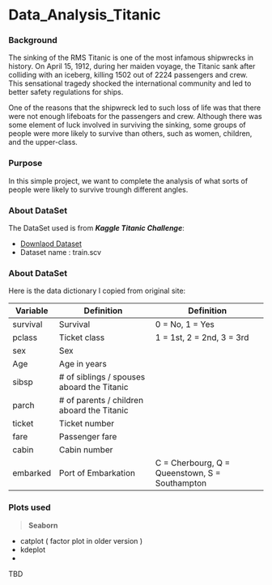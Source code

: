 # Data_Analysis_Titanic

###  Background
The sinking of the RMS Titanic is one of the most infamous shipwrecks in history. On April 15, 1912, during her maiden voyage, the Titanic sank after colliding with an iceberg, killing 1502 out of 2224 passengers and crew. This sensational tragedy shocked the international community and led to better safety regulations for ships.

One of the reasons that the shipwreck led to such loss of life was that there were not enough lifeboats for the passengers and crew. Although there was some element of luck involved in surviving the sinking, some groups of people were more likely to survive than others, such as women, children, and the upper-class.

### Purpose

In this simple project,  we want to complete the analysis of what sorts of people were likely to survive troungh different angles.


### About DataSet

The DataSet used is from ***Kaggle Titanic Challenge***:
 - [Downlaod Dataset](https://www.kaggle.com/c/titanic/data)
 -  Dataset name : train.scv


### About DataSet
Here is  the data dictionary I copied from original site:

| **Variable** | **Definition** |**Definition** |
|--|--|--|
|survival  |Survival  | 0 = No, 1 = Yes |
| pclass |Ticket class  | 1 = 1st, 2 = 2nd, 3 = 3rd |
| sex|  Sex| |
| Age |  Age in years|  |
| sibsp | # of siblings / spouses aboard the Titanic |  |
| parch |  # of parents / children aboard the Titanic|  |
|ticket  | Ticket number |  |
|fare  |Passenger fare  |  |
| cabin | Cabin number |  |
| embarked | Port of Embarkation |C = Cherbourg, Q = Queenstown, S = Southampton  |

### Plots used

> **Seaborn**
 - catplot ( factor plot in older version )
 - kdeplot
 - 


TBD


